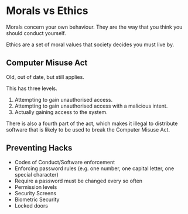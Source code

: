 # Morals vs Ethics #

Morals concern your own behaviour. They are the way that you think you should conduct yourself.

Ethics are a set of moral values that society decides you must live by.

## Computer Misuse Act ##

Old, out of date, but still applies.

This has three levels.

1. Attempting to gain unauthorised access.
2. Attempting to gain unauthorised access with a malicious intent.
3. Actually gaining access to the system.

There is also a fourth part of the act, which makes it illegal to distribute software that is likely to be used to break the Computer Misuse Act.

## Preventing Hacks ##

- Codes of Conduct/Software enforcement
- Enforcing password rules (e.g. one number, one capital letter, one special character)
- Require a password must be changed every so often
- Permission levels
- Security Screens
- Biometric Security
- Locked doors